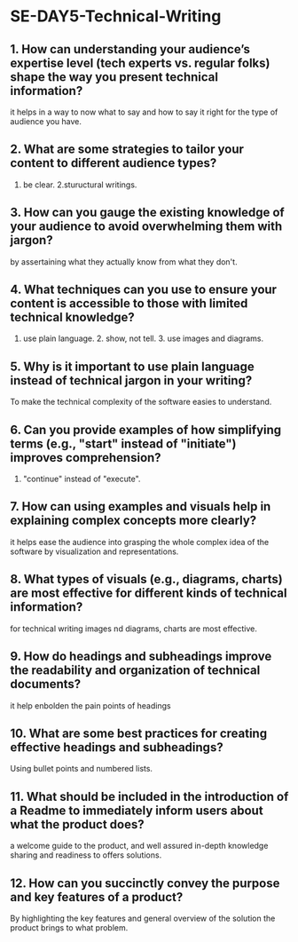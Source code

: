 # SE-DAY5-Technical-Writing
## 1. How can understanding your audience’s expertise level (tech experts vs. regular folks) shape the way you present technical information?
it helps in a way to now what to say and how to say it right for the type of audience you have.
## 2. What are some strategies to tailor your content to different audience types?
1. be clear. 2.stuructural writings.
## 3. How can you gauge the existing knowledge of your audience to avoid overwhelming them with jargon?
by assertaining what they actually know from what they don't.
## 4. What techniques can you use to ensure your content is accessible to those with limited technical knowledge?
1. use plain language. 2. show, not tell. 3. use images and diagrams.
## 5. Why is it important to use plain language instead of technical jargon in your writing?
To make the technical complexity of the software easies to understand.
## 6. Can you provide examples of how simplifying terms (e.g., "start" instead of "initiate") improves comprehension?
1. "continue" instead of "execute".
## 7. How can using examples and visuals help in explaining complex concepts more clearly?
it helps ease the audience into grasping the whole complex idea of the software by visualization and representations.
## 8. What types of visuals (e.g., diagrams, charts) are most effective for different kinds of technical information?
for technical writing images nd diagrams, charts are most effective.
## 9. How do headings and subheadings improve the readability and organization of technical documents?
it help enbolden the pain points of headings
## 10. What are some best practices for creating effective headings and subheadings?
Using bullet points and numbered lists.
## 11. What should be included in the introduction of a Readme to immediately inform users about what the product does?
a welcome guide to the product, and well assured in-depth knowledge sharing and readiness to offers solutions.
## 12. How can you succinctly convey the purpose and key features of a product?
By highlighting the key features and general overview of the solution the product brings to what problem.
